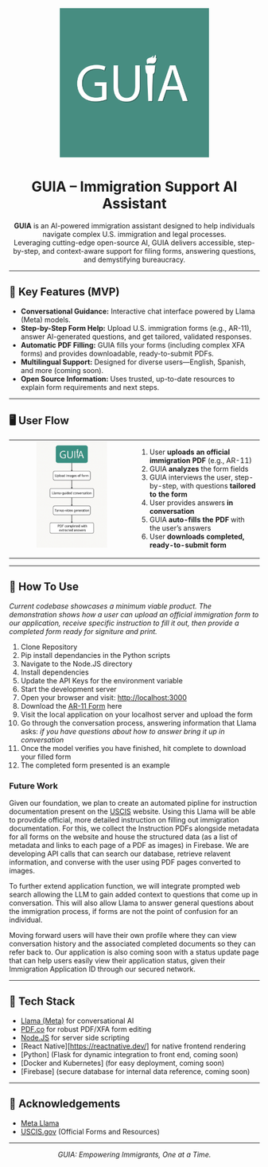 <div align="center">

<img src="https://github.com/Aaron-Pandian/llamahackathon4-guia/raw/main/metadata/GUIA_Logo.png" alt="GUIA Logo" width="300">

# GUIA – Immigration Support AI Assistant

**GUIA** is an AI-powered immigration assistant designed to help individuals navigate complex U.S. immigration and legal processes.  
Leveraging cutting-edge open-source AI, GUIA delivers accessible, step-by-step, and context-aware support for filing forms, answering questions, and demystifying bureaucracy.

</div>

---

## 🚀 Key Features (MVP)

- **Conversational Guidance:** Interactive chat interface powered by Llama (Meta) models.
- **Step-by-Step Form Help:** Upload U.S. immigration forms (e.g., AR-11), answer AI-generated questions, and get tailored, validated responses.
- **Automatic PDF Filling:** GUIA fills your forms (including complex XFA forms) and provides downloadable, ready-to-submit PDFs.
- **Multilingual Support:** Designed for diverse users—English, Spanish, and more (coming soon).
- **Open Source Information:** Uses trusted, up-to-date resources to explain form requirements and next steps.

---

## 🖥️ User Flow

<table border="0" cellspacing="0" cellpadding="0">
  <tr>
    <td width="50%" align="center" valign="top">
      <img src="https://github.com/Aaron-Pandian/llamahackathon4-guia/raw/main/metadata/userflow.png" alt="Userflow Diagram" width="60%">
    </td>
    <td width="70%" valign="middle">
      <ol>
        <li>User <b>uploads an official immigration PDF</b> (e.g., AR-11)</li>
        <li>GUIA <b>analyzes</b> the form fields</li>
        <li>GUIA interviews the user, step-by-step, with questions <b>tailored to the form</b></li>
        <li>User provides answers <b>in conversation</b></li>
        <li>GUIA <b>auto-fills the PDF</b> with the user’s answers</li>
        <li>User <b>downloads completed, ready-to-submit form</b></li>
      </ol>
    </td>
  </tr>
</table>

---

## 🔧 How To Use
_Current codebase showcases a minimum viable product. The demonstration shows how a user can upload an official immigration form to our application, receive specific instruction to fill it out, then provide a completed form ready for signiture and print._

1. Clone Repository
2. Pip install dependancies in the Python scripts
3. Navigate to the Node.JS directory
4. Install dependencies
5. Update the API Keys for the environment variable 
6. Start the development server
7. Open your browser and visit: [http://localhost:3000](http://localhost:3000)
8. Download the [AR-11 Form](https://github.com/Aaron-Pandian/llamahackathon4-guia/blob/main/metadata/ar-11.pdf) here
9. Visit the local application on your localhost server and upload the form
10. Go through the conversation process, answering information that Llama asks: _if you have questions about how to answer bring it up in conversation_
11. Once the model verifies you have finished, hit complete to download your filled form
12. The completed form presented is an example 

### Future Work 

Given our foundation, we plan to create an automated pipline for instruction documentation present on the [USCIS](https://uscis.gov/) website. Using this Llama will be able to provdide official, more detailed instruction on filling out immigration documentation. For this, we collect the Instruction PDFs alongside metadata for all forms on the website and house the structured data (as a list of metadata and links to each page of a PDF as images) in Firebase. We are developing API calls that can search our database, retrieve relavent information, and converse with the user using PDF pages converted to images. 

To further extend application function, we will integrate prompted web search allowing the LLM to gain added context to questions that come up in conversation. This will also allow Llama to answer general questions about the immigration process, if forms are not the point of confusion for an individual. 

Moving forward users will have their own profile where they can view conversation history and the associated completed documents so they can refer back to. Our application is also coming soon with a status update page that can help users easily view their application status, given their Immigration Application ID through our secured network. 

---

## 🧩 Tech Stack

- [Llama (Meta)](https://ai.meta.com/llama/) for conversational AI
- [PDF.co](https://pdf.co/) for robust PDF/XFA form editing
- [Node.JS](https://pypdf.readthedocs.io/) for server side scripting
- [React Native][https://reactnative.dev/] for native frontend rendering
- [Python] (Flask for dynamic integration to front end, coming soon)
- [Docker and Kubernetes] (for easy deployment, coming soon)
- [Firebase] (secure database for internal data reference, coming soon)

---

## 🙏 Acknowledgements

- [Meta Llama](https://ai.meta.com/llama/)
- [USCIS.gov](https://uscis.gov/) (Official Forms and Resources)

---

<p align="center">
  <em>GUIA: Empowering Immigrants, One at a Time.</em>
</p>
